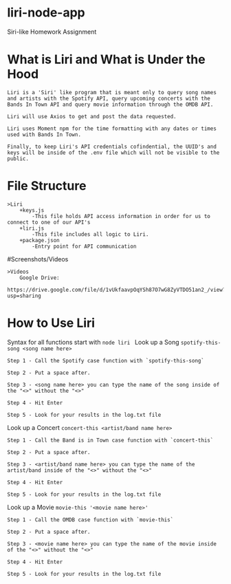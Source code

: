 # liri-node-app
Siri-like Homework Assignment


# What is Liri and What is Under the Hood

    Liri is a 'Siri' like program that is meant only to query song names and artists with the Spotify API, query upcoming concerts with the Bands In Town API and query movie information through the OMDB API.

    Liri will use Axios to get and post the data requested.

    Liri uses Moment npm for the time formatting with any dates or times used with Bands In Town.

    Finally, to keep Liri's API credentials cofindential, the UUID's and keys will be inside of the .env file which will not be visible to the public. 

# File Structure

    >Liri
        +keys.js
            -This file holds API access information in order for us to connect to one of our API's
        +liri.js
            -This file includes all logic to Liri.
        +package.json
            -Entry point for API communication

#Screenshots/Videos

    >Videos
        Google Drive:
            https://drive.google.com/file/d/1vUkfaavpOqYSh87O7wG8ZyVTDO51an2_/view?usp=sharing

# How to Use Liri
Syntax for all functions start with `node liri `
Look up a Song
    `spotify-this-song <song name here>`

    Step 1 - Call the Spotify case function with `spotify-this-song`

    Step 2 - Put a space after.

    Step 3 - <song name here> you can type the name of the song inside of the "<>" without the "<>"

    Step 4 - Hit Enter

    Step 5 - Look for your results in the log.txt file

Look up a Concert
    `concert-this <artist/band name here>`

    Step 1 - Call the Band is in Town case function with `concert-this`

    Step 2 - Put a space after.

    Step 3 - <artist/band name here> you can type the name of the artist/band inside of the "<>" without the "<>"

    Step 4 - Hit Enter

    Step 5 - Look for your results in the log.txt file

Look up a Movie
    `movie-this '<movie name here>'`

    Step 1 - Call the OMDB case function with `movie-this`

    Step 2 - Put a space after.

    Step 3 - <movie name here> you can type the name of the movie inside of the "<>" without the "<>"

    Step 4 - Hit Enter

    Step 5 - Look for your results in the log.txt file